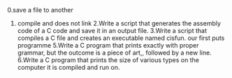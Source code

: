 0.save a file to another
1. compile and does not link
2.Write a script that generates the assembly code of a C code and save it in an output file.
3.Write a script that compiles a C file and creates an executable named cisfun.
our first puts programme
5.Write a C program that prints exactly with proper grammar, but the outcome is a piece of art,, followed by a new line.
6.Write a C program that prints the size of various types on the computer it is compiled and run on.
